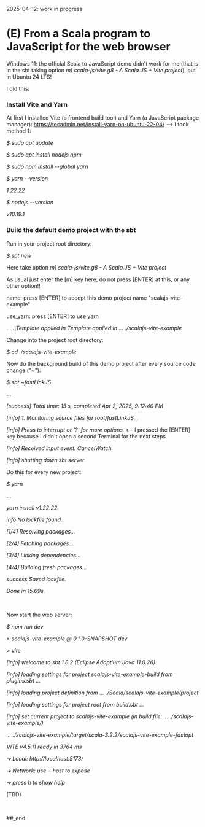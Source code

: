 2025-04-12: work in progress

# (E) From a Scala program to JavaScript for the web browser

Windows 11: the official Scala to JavaScript demo didn't work for me (that is in the sbt taking option _m) scala-js/vite.g8 - A Scala.JS + Vite project_), but in Ubuntu 24 LTS!

I did this:

### Install Vite and Yarn

At first I installed Vite (a frontend build tool) and Yarn (a JavaScript package manager): https://tecadmin.net/install-yarn-on-ubuntu-22-04/ --> I took method 1:

_$ sudo apt update_

_$ sudo apt install nodejs npm_

_$ sudo npm install --global yarn_

_$ yarn --version_

_1.22.22_

_$ nodejs --version_

_v18.19.1_

### Build the default demo project with the sbt

Run in your project root directory:

_$ sbt new_

Here take option _m) scala-js/vite.g8 - A Scala.JS + Vite project_

As usual just enter the [m] key here, do not press [ENTER] at this, or any other option!!

name: press [ENTER] to accept this demo project name "scalajs-vite-example"

use_yarn: press [ENTER] to use yarn

...
_.\Template applied in Template applied in ... ./scalajs-vite-example_

Change into the project root directory:

_$ cd ./scalajs-vite-example_

Now do the background build of this demo project after every source code change ("~"):

_$ sbt ~fastLinkJS_

...

_[success] Total time: 15 s, completed Apr 2, 2025, 9:12:40 PM_

_[info] 1. Monitoring source files for root/fastLinkJS..._

_[info]    Press <enter> to interrupt or '?' for more options._ <-- I pressed the [ENTER] key because I didn't open a second Terminal for the next steps

_[info] Received input event: CancelWatch._

_[info] shutting down sbt server_

Do this for every new project:

_$ yarn_

...

_yarn install v1.22.22_

_info No lockfile found._

_[1/4] Resolving packages..._

_[2/4] Fetching packages..._

_[3/4] Linking dependencies..._

_[4/4] Building fresh packages..._

_success Saved lockfile._

_Done in 15.69s._

<br/>

Now start the web server:

_$ npm run dev_

_> scalajs-vite-example \@ 0.1.0-SNAPSHOT dev_

_> vite_

_[info] welcome to sbt 1.8.2 (Eclipse Adoptium Java 11.0.26)_

_[info] loading settings for project scalajs-vite-example-build from plugins.sbt ..._

_[info] loading project definition from ... ./Scala/scalajs-vite-example/project_

_[info] loading settings for project root from build.sbt ..._

_[info] set current project to scalajs-vite-example (in build file: ... ./scalajs-vite-example/)_

_... ./scalajs-vite-example/target/scala-3.2.2/scalajs-vite-example-fastopt_

_VITE v4.5.11  ready in 3764 ms_

_➜  Local:   http://localhost:5173/_
  
_➜  Network: use --host to expose_
  
_➜  press h to show help_




(TBD)

<br/>

##_end
